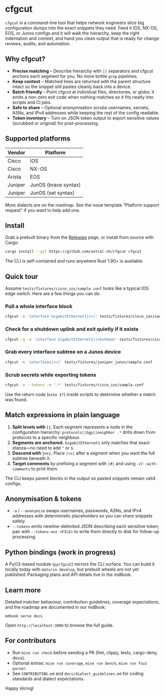 # cfgcut

`cfgcut` is a command-line tool that helps network engineers slice big configuration dumps into the exact snippets they need. Feed it IOS, NX-OS, EOS, or Junos configs and it will walk the hierarchy, keep the right indentation and context, and hand you clean output that is ready for change reviews, audits, and automation.

## Why cfgcut?

- **Precise matching** – Describe hierarchy with `||` separators and cfgcut anchors each segment for you. No more brittle `grep` pipelines.
- **Keep context** – Matched lines are returned with the parent structure intact so the snippet still pastes cleanly back into a device.
- **Batch friendly** – Point cfgcut at individual files, directories, or globs; it emits a non-zero exit code when nothing matches so it fits neatly into scripts and CI jobs.
- **Safe to share** – Optional anonymisation scrubs usernames, secrets, ASNs, and IPv4 addresses while keeping the rest of the config readable.
- **Token inventory** – Turn on JSON token output to export sensitive values (scrubbed or original) for post-processing.

## Supported platforms

| Vendor | Platform |
| --- | --- |
| Cisco | IOS |
| Cisco | NX-OS |
| Arista | EOS |
| Juniper | JunOS (brace syntax) |
| Juniper | JunOS (set syntax) |

More dialects are on the roadmap. See the issue template "Platform support request" if you want to help add one.

## Install

Grab a prebuilt binary from the [Releases](https://github.com/astral-sh/cfgcut/releases) page, or install from source with Cargo:

```bash
cargo install --git https://github.com/astral-sh/cfgcut cfgcut
```

The CLI is self-contained and runs anywhere Rust 1.90+ is available.

## Quick tour

Assume `tests/fixtures/cisco_ios/sample.conf` looks like a typical IOS edge switch. Here are a few things you can do:

### Pull a whole interface block

```bash
cfgcut -m 'interface GigabitEthernet1|>>|' tests/fixtures/cisco_ios/sample.conf
```

### Check for a shutdown uplink and exit quietly if it exists

```bash
cfgcut -q -m 'interface GigabitEthernet2||shutdown' tests/fixtures/cisco_ios/sample.conf
```

### Grab every interface subtree on a Junos device

```bash
cfgcut -m 'interfaces|>>|' tests/fixtures/juniper_junos/sample.conf
```

### Scrub secrets while exporting tokens

```bash
cfgcut -a --tokens -m '.*' tests/fixtures/cisco_ios/sample.conf
```

Use the return code (`echo $?`) inside scripts to determine whether a match was found.

## Match expressions in plain language

1. **Split levels with `||`.** Each segment represents a node in the configuration hierarchy: `protocols||bgp||neighbor .*` drills down from protocols to a specific neighbour.
2. **Segments are anchored.** `GigabitEthernet1` only matches that exact stanza—no need to add `^` or `$`.
3. **Descend with `|>>|`.** Place `|>>|` after a segment when you want the full subtree beneath it.
4. **Target comments** by prefixing a segment with `|#|` and using `-c`/`--with-comments` to print them.

The CLI keeps parent blocks in the output so pasted snippets remain valid configs.

## Anonymisation & tokens

- `-a` / `--anonymize` swaps usernames, passwords, ASNs, and IPv4 addresses with deterministic placeholders so you can share snippets safely.
- `--tokens` emits newline-delimited JSON describing each sensitive token; pair with `--tokens-out <FILE>` to write them directly to disk for follow-up processing.

## Python bindings (work in progress)

A PyO3-based module (`pycfgcut`) mirrors the CLI surface. You can build it locally today with `maturin develop`, but prebuilt wheels are not yet published. Packaging plans and API details live in the mdBook.

## Learn more

Detailed matcher behaviour, contribution guidelines, coverage expectations, and the roadmap are documented in our mdBook:

```
mdbook serve docs
```

Open `http://localhost:3000` to browse the full guide.

## For contributors

- Run `mise run check` before sending a PR (fmt, clippy, tests, cargo-deny, docs).
- Optional extras: `mise run coverage`, `mise run bench`, `mise run fuzz parser`.
- See `CONTRIBUTING.md` and `docs/dialect_guidelines.md` for coding standards and dialect expectations.

Happy slicing!

